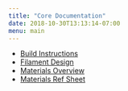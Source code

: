 ```yaml
---
title: "Core Documentation"
date: 2018-10-30T13:13:14-07:00
menu: main
---
```


- [Build Instructions]
- [Filament Design]
- [Materials Overview]
- [Materials Ref Sheet]

[Build Instructions]: https://github.com/google/filament/blob/master/README.md
[Filament Design]: ../Filament.md.html
[Materials Overview]: ../Materials.md.html
[Materials Ref Sheet]: ../Material%20Properties.pdf
